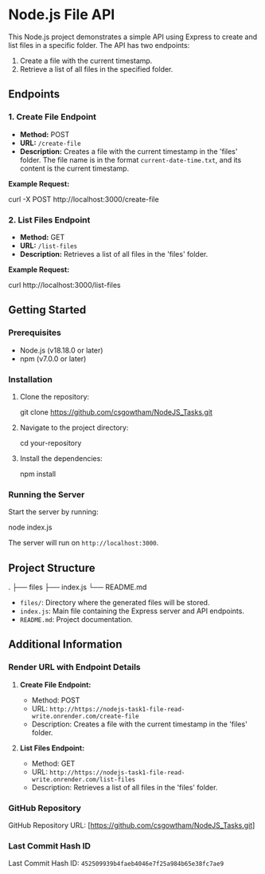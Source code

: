 
# Node.js File API

This Node.js project demonstrates a simple API using Express to create and list files in a specific folder. The API has two endpoints:

1. Create a file with the current timestamp.
2. Retrieve a list of all files in the specified folder.

## Endpoints

### 1. Create File Endpoint

- **Method:** POST
- **URL:** `/create-file`
- **Description:** Creates a file with the current timestamp in the 'files' folder. The file name is in the format `current-date-time.txt`, and its content is the current timestamp.

**Example Request:**


curl -X POST http://localhost:3000/create-file


### 2. List Files Endpoint

- **Method:** GET
- **URL:** `/list-files`
- **Description:** Retrieves a list of all files in the 'files' folder.

**Example Request:**


curl http://localhost:3000/list-files


## Getting Started

### Prerequisites

- Node.js (v18.18.0 or later)
- npm (v7.0.0 or later)

### Installation

1. Clone the repository:
   
   git clone https://github.com/csgowtham/NodeJS_Tasks.git
   
2. Navigate to the project directory:
   
   cd your-repository
   
3. Install the dependencies:
   
   npm install
   

### Running the Server

Start the server by running:

node index.js


The server will run on `http://localhost:3000`.

## Project Structure


.
├── files
├── index.js
└── README.md


- `files/`: Directory where the generated files will be stored.
- `index.js`: Main file containing the Express server and API endpoints.
- `README.md`: Project documentation.

## Additional Information

### Render URL with Endpoint Details

1. **Create File Endpoint:**
   - Method: POST
   - URL: `http://https://nodejs-task1-file-read-write.onrender.com/create-file`
   - Description: Creates a file with the current timestamp in the 'files' folder.

2. **List Files Endpoint:**
   - Method: GET
   - URL: `http://https://nodejs-task1-file-read-write.onrender.com/list-files`
   - Description: Retrieves a list of all files in the 'files' folder.

### GitHub Repository

GitHub Repository URL: [https://github.com/csgowtham/NodeJS_Tasks.git]


### Last Commit Hash ID

Last Commit Hash ID: `452509939b4faeb4046e7f25a984b65e38fc7ae9`



